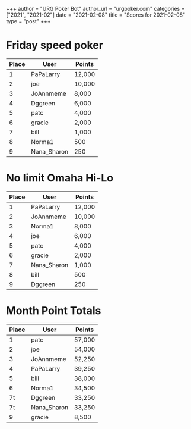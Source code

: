 +++
author = "URG Poker Bot"
author_url = "urgpoker.com"
categories = ["2021", "2021-02"]
date = "2021-02-08"
title = "Scores for 2021-02-08"
type = "post"
+++
# Friday speed poker

| Place | User | Points |
|-------|------|--------|
| 1 | PaPaLarry | 12,000 |
| 2 | joe | 10,000 |
| 3 | JoAnnmeme | 8,000 |
| 4 | Dggreen | 6,000 |
| 5 | patc | 4,000 |
| 6 | gracie | 2,000 |
| 7 | bill | 1,000 |
| 8 | Norma1 | 500 |
| 9 | Nana_Sharon | 250 |

# No limit Omaha Hi-Lo

| Place | User | Points |
|-------|------|--------|
| 1 | PaPaLarry | 12,000 |
| 2 | JoAnnmeme | 10,000 |
| 3 | Norma1 | 8,000 |
| 4 | joe | 6,000 |
| 5 | patc | 4,000 |
| 6 | gracie | 2,000 |
| 7 | Nana_Sharon | 1,000 |
| 8 | bill | 500 |
| 9 | Dggreen | 250 |

# Month Point Totals

| Place | User | Points |
|-------|------|--------|
| 1 | patc | 57,000 |
| 2 | joe | 54,000 |
| 3 | JoAnnmeme | 52,250 |
| 4 | PaPaLarry | 39,250 |
| 5 | bill | 38,000 |
| 6 | Norma1 | 34,500 |
| 7t | Dggreen | 33,250 |
| 7t | Nana_Sharon | 33,250 |
| 9 | gracie | 8,500 |
